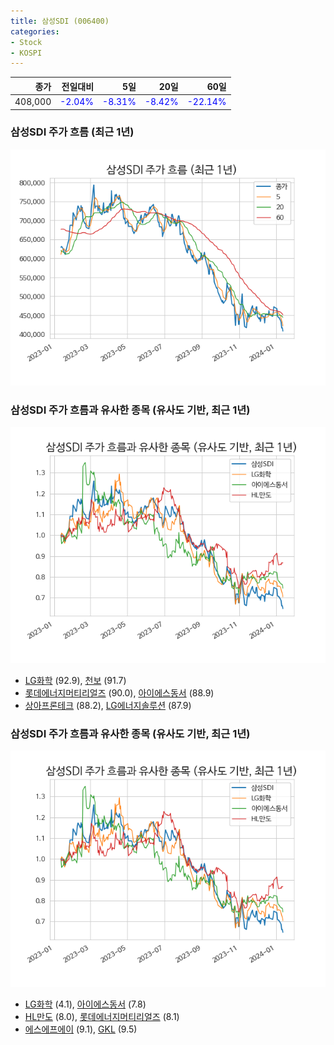 ```yaml
---
title: 삼성SDI (006400)
categories:
- Stock
- KOSPI
---
```


|종가|전일대비|5일|20일|60일|
|---:|-------:|--:|---:|---:|
|408,000|<span style="color: blue">-2.04%</span>|<span style="color: blue">-8.31%</span>|<span style="color: blue">-8.42%</span>|<span style="color: blue">-22.14%</span>|

<!-- more -->
### 삼성SDI 주가 흐름 (최근 1년)
![006400](/assets/images/stock/006400.png)


### 삼성SDI 주가 흐름과 유사한 종목 (유사도 기반, 최근 1년)
![006400](/assets/images/stock/006400_sim.png)

- [LG화학](/051910/) (92.9), [천보](/278280/) (91.7)
- [롯데에너지머티리얼즈](/020150/) (90.0), [아이에스동서](/010780/) (88.9)
- [상아프론테크](/089980/) (88.2), [LG에너지솔루션](/373220/) (87.9)


### 삼성SDI 주가 흐름과 유사한 종목 (유사도 기반, 최근 1년)
![006400](/assets/images/stock/006400_sim.png)

- [LG화학](/051910/) (4.1), [아이에스동서](/010780/) (7.8)
- [HL만도](/204320/) (8.0), [롯데에너지머티리얼즈](/020150/) (8.1)
- [에스에프에이](/056190/) (9.1), [GKL](/114090/) (9.5)